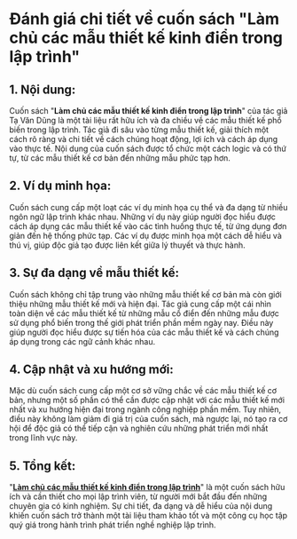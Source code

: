 # Đánh giá chi tiết về cuốn sách "Làm chủ các mẫu thiết kế kinh điển trong lập trình"

## **1. Nội dung:**

Cuốn sách "**Làm chủ các mẫu thiết kế kinh điển trong lập trình**" của tác giả Tạ Văn Dũng là một tài liệu rất hữu ích và đa chiều về các mẫu thiết kế phổ biến trong lập trình. Tác giả đi sâu vào từng mẫu thiết kế, giải thích một cách rõ ràng và chi tiết về cách chúng hoạt động, lợi ích và cách áp dụng vào thực tế. Nội dung của cuốn sách được tổ chức một cách logic và có thứ tự, từ các mẫu thiết kế cơ bản đến những mẫu phức tạp hơn.

## **2. Ví dụ minh họa:**

Cuốn sách cung cấp một loạt các ví dụ minh họa cụ thể và đa dạng từ nhiều ngôn ngữ lập trình khác nhau. Những ví dụ này giúp người đọc hiểu được cách áp dụng các mẫu thiết kế vào các tình huống thực tế, từ ứng dụng đơn giản đến hệ thống phức tạp. Các ví dụ được minh họa một cách dễ hiểu và thú vị, giúp độc giả tạo được liên kết giữa lý thuyết và thực hành.

## **3. Sự đa dạng về mẫu thiết kế:**

Cuốn sách không chỉ tập trung vào những mẫu thiết kế cơ bản mà còn giới thiệu những mẫu thiết kế mới và hiện đại. Tác giả cung cấp một cái nhìn toàn diện về các mẫu thiết kế từ những mẫu cổ điển đến những mẫu được sử dụng phổ biến trong thế giới phát triển phần mềm ngày nay. Điều này giúp người đọc hiểu được sự tiến hóa của các mẫu thiết kế và cách chúng áp dụng trong các ngữ cảnh khác nhau.

## **4. Cập nhật và xu hướng mới:**

Mặc dù cuốn sách cung cấp một cơ sở vững chắc về các mẫu thiết kế cơ bản, nhưng một số phần có thể cần được cập nhật với các mẫu thiết kế mới nhất và xu hướng hiện đại trong ngành công nghiệp phần mềm. Tuy nhiên, điều này không làm giảm đi giá trị của cuốn sách, mà ngược lại, nó tạo ra cơ hội để độc giả có thể tiếp cận và nghiên cứu những phát triển mới nhất trong lĩnh vực này.

## **5. Tổng kết:**

"[**Làm chủ các mẫu thiết kế kinh điển trong lập trình**](./)" là một cuốn sách hữu ích và cần thiết cho mọi lập trình viên, từ người mới bắt đầu đến những chuyên gia có kinh nghiệm. Sự chi tiết, đa dạng và dễ hiểu của nội dung khiến cuốn sách trở thành một tài liệu tham khảo tốt và một công cụ học tập quý giá trong hành trình phát triển nghề nghiệp lập trình.

